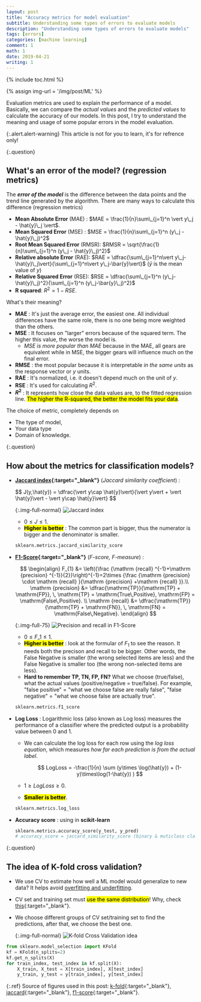 ```yaml
---
layout: post
title: "Accuracy metrics for model evaluation"
subtitle: Understanding some types of errors to evaluate models
description: "Understanding some types of errors to evaluate models"
tags: [errors]
categories: [machine learning]
comment: 1
math: 1
date: 2019-04-21
writing: 1
---
```


{% include toc.html %}

{% assign img-url = '/img/post/ML' %}

Evaluation metrics are used to explain the performance of a model. Basically, we can compare the *actual values* and the *predicted values* to calculate the accuracy of our models. In this post, I try to understand the meaning and usage of some popular errors in the model evaluation.

{:.alert.alert-warning}
This article is not for you to learn, it's for refrence only!

{:.question}
## What's an error of the model? (regression metrics)

The ***error of the model*** is the difference between the data points and the trend line generated by the algorithm. There are many ways to calculate this difference (regression metrics)

- **Mean Absolute Error** (MAE) : $MAE = \frac{1}{n}\sum\_{j=1}^n \vert y\_j - \hat{y}\_j \vert$.
- **Mean Squared Error** (MSE) : $MSE = \frac{1}{n}\sum\_{j=1}^n (y\_j - \hat{y}\_j)^2$
- **Root Mean Squared Error** (RMSR): $RMSR = \sqrt{\frac{1}{n}\sum\_{j=1}^n (y\_j - \hat{y}\_j)^2}$
- **Relative absolute Error** (RAE): $RAE = \dfrac{\sum\_{j=1}^n\vert y\_j-\hat{y}\_j\vert}{\sum\_{j=1}^n\vert y\_j-\bar{y}\vert}$ ($\bar{y}$ is the mean value of $y$)
- **Relative Squared Error** (RSE): $RSE = \dfrac{\sum\_{j=1}^n (y\_j-\hat{y}\_j)^2}{\sum\_{j=1}^n (y\_j-\bar{y}\_j)^2}$
- **R squared**: $R^2 = 1 - RSE$.

What's their meaning?

- **MAE** : It's just the average error, the easiest one. All individual differences have the same role, there is no one being more weighted than the others.
- **MSE** : It focuses on "larger" errors because of the squared term. The higher this value, the worse the model is.
	- *MSE is more popular than MAE* because in the MAE, all gears are equivalent while in MSE, the bigger gears will influence much on the final error.
- **RMSE** : the most popular because it is interpretable *in the same units* as the response vector or $y$ units.
- **RAE** : It's normalized, i.e. it doesn't depend much on the unit of $y$.
- **RSE** : It's used for calculating $R^2$.
- **$R^2$** : It represents how close the data values are, to the fitted regression line. <mark>The higher the R-squared, the better the model fits your data</mark>.

The choice of metric, completely depends on 

- The type of model, 
- Your data type
- Domain of knowledge.

{:.question}
## How about the metrics for classification models?

- **[Jaccard index](https://en.wikipedia.org/wiki/Jaccard_index){:target="_blank"}** (*Jaccard similarity coefficient*) :

  <div class="columns-2" markdown="1">
  $$
  J(y,\hat{y}) = \dfrac{\vert y\cap \hat{y}\vert}{\vert y\vert + \vert \hat{y}\vert - \vert y\cap \hat{y}\vert}
  $$
  
  {:.img-full-normal}
  ![Jaccard index]({{img-url}}/jaccard.png)
  </div>

	- $0 \le J \le 1$.
	- **<mark>Higher is better</mark>** : The common part is bigger, thus the numerator is bigger and the denominator is smaller.

	~~~ python
  sklearn.metrics.jaccard_similarity_score
	~~~

- **[F1-Score](https://en.wikipedia.org/wiki/F1_score){:target="_blank"}** (*F-score, F-measure*) : 

	$$
	\begin{align}
	F_{1} &= \left({\frac {\mathrm {recall} ^{-1}+\mathrm {precision} ^{-1}}{2}}\right)^{-1}=2\times {\frac {\mathrm {precision} \cdot \mathrm {recall} }{\mathrm {precision} +\mathrm {recall} }}.\\
	\mathrm {precision} &= \dfrac{\mathrm{TP}}{\mathrm{TP} + \mathrm{FP}}, \, \mathrm{TP} = \mathrm{True\,Positive}, \mathrm{FP} = \mathrm{False\,Positive}. \\
	\mathrm {recall} &= \dfrac{\mathrm{TP}}{\mathrm{TP} + \mathrm{FN}}, \, \mathrm{FN} = \mathrm{False\,Negative}.
	\end{align}
	$$

	{:.img-full-75}
	![Precision and recall in F1-Score]({{img-url}}/precision_recall.png)

	- $0 \le F\_1 \le 1$.
	- **<mark>Higher is better</mark>** : look at the formular of $F_1$ to see the reason. It needs both the precison and recall to be bigger. Other words, the False Negative is smaller (the wrong selected items are less) and the False Negative is smaller too (the wrong non-selected items are less).
	- **Hard to remember TP, TN, FP, FN?** What we choose (true/false), what the actual values (positive/negative = true/false). For example, "false positive" = "what we choose false are really false", "false negative" = "what we choose false are actually true".

	~~~ python
  sklearn.metrics.f1_score
	~~~

- **Log Loss** : Logarithmic loss (also known as Log loss) measures the performance of a classifier where the predicted output is a probability value between 0 and 1.
	- We can calculate the log loss for each row using the *log loss equation*, which measures *how far each prediction is from the actual label*.

		$$
		LogLoss = -\frac{1}{n} \sum (y\times \log(\hat{y}) + (1-y)\times\log(1-\hat{y}) )
		$$
	
	- $1 \ge LogLoss \ge 0$.
	- **<mark>Smaller is better</mark>**.

	~~~ python
  sklearn.metrics.log_loss
	~~~

- **Accuracy score** : using in **scikit-learn**

  ~~~ python
  sklearn.metrics.accuracy_score(y_test, y_pred)
  # accuracy_score = jaccard_similarity_score (binary & muticlass classification)
  ~~~

{:.question}
## The idea of K-fold cross validation?

- We use CV to estimate how well a ML model would generalize to new data? It helps avoid [overfitting and underfitting]({{site.url}}{{site.baseurl}}/what-is-machine-learning#overfitting-underfitting).
- CV set and training set must <mark>use the same distribution</mark>! Why, check [this]({{site.url}}{{site.baseurl}}/what-is-machine-learning#diff-training-test-validation-tests){:target="_blank"}.
- We choose different groups of CV set/training set to find the predictions, after that, we choose the best one.

	{:.img-full-normal}
	![K-fold Cross Validation idea]({{img-url}}/k-fold.png)

~~~ python
from sklearn.model_selection import KFold
kf = KFold(n_splits=2)
kf.get_n_splits(X)
for train_index, test_index in kf.split(X):
	X_train, X_test = X[train_index], X[test_index]
	y_train, y_test = y[train_index], y[test_index]
~~~


{:.ref}
Source of figures used in this post: [k-fold](https://towardsdatascience.com/cross-validation-70289113a072){:target="_blank"}, [jaccard](https://thatware.co/jaccard-similarity/){:target="_blank"}, [f1-score](https://en.wikipedia.org/wiki/F1_score){:target="_blank"}.